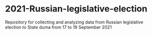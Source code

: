 # 2021-Russian-legislative-election
Repository for collecting and analyzing data from Russian legislative election to State duma from 17 to 19 September 2021 
